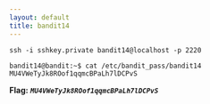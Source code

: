 ```yaml
---
layout: default
title: bandit14
---
```




```
ssh -i sshkey.private bandit14@localhost -p 2220

bandit14@bandit:~$ cat /etc/bandit_pass/bandit14
MU4VWeTyJk8ROof1qqmcBPaLh7lDCPvS

```

**Flag:** ***`MU4VWeTyJk8ROof1qqmcBPaLh7lDCPvS`*** 

